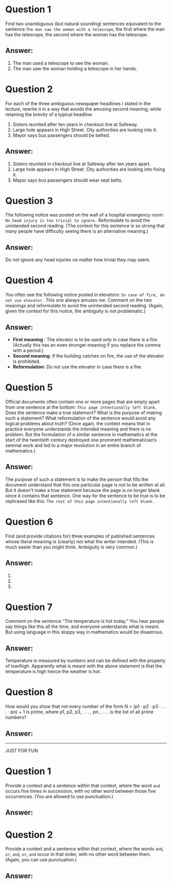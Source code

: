 Question 1
=========

Find two unambiguous (but natural sounding) sentences equivalent to the sentence `The man saw
the woman with a telescope`, the first where the man has the telescope, the second where the woman
has the telescope.

Answer:
------

1. The man used a telescope to see the woman.
2. The man saw the woman holding a telescope in her hands.

Question 2
=========
For each of the three ambiguous newspaper headlines I stated in the lecture, rewrite it in a way
that avoids the amusing second meaning, while retaining the brevity of a typical headline:

1. Sisters reunited after ten years in checkout line at Safeway.
2. Large hole appears in High Street. City authorities are looking into it.
3. Mayor says bus passengers should be belted.

Answer:
------

1. Sisters reunited in checkout line at Safeway after ten years apart.
2. Large hole appears in High Street. City authorities are looking into fixing it.
3. Mayor says bus passengers should wear seat belts.

Question 3
=========

The following notice was posted on the wall of a hospital emergency room: `No head injury is too trivial to ignore.`
Reformulate to avoid the unintended second reading. (The context for this sentence is so strong
that many people have difficulty seeing there is an alternative meaning.)

Answer:
------

Do not ignore any head injuries no matter how trivial they may seem.

Question 4
=========

You often see the following notice posted in elevators: `In case of fire, do not use elevator.`
This one always amuses me. Comment on the two meanings and reformulate to avoid the unintended
second reading. (Again, given the context for this notice, the ambiguity is not problematic.)

Answer:
------

- **First meaning** : The elevator is to be used only in case there is a fire. (Actually this has an even stronger meaning if you replace the comma with a period.)
- **Second meaning**: If the building catches on fire, the use of the elevator is prohibited. 
- **Reformulation**: Do not use the elevator in case there is a fire.

Question 5
=========

Official documents often contain one or more pages that are empty apart from one sentence at the
bottom: `This page intentionally left blank.`
Does the sentence make a true statement? What is the purpose of making such a statement?
What reformulation of the sentence would avoid any logical problems about truth? (Once again,
the context means that in practice everyone understands the intended meaning and there is no
problem. But the formulation of a similar sentence in mathematics at the start of the twentieth
century destroyed one prominent mathematician’s seminal work and led to a major revolution in
an entire branch of mathematics.)

Answer:
------

The purpose of such a statement is to make the person that fills the document understand that this one particular page is not to be written at all. But it doesn't make a true statement because the page is no longer blank since it contains that sentence. 
One way for the sentence to be true is to be rephrased like this: `The rest of this page intentionally left blank.`

Question 6
=========

Find (and provide citations for) three examples of published sentences whose literal meaning is
(clearly) not what the writer intended. (This is much easier than you might think. Ambiguity is
very common.)

Answer:
------

1. 
2. 
3. 

Question 7
=========

Comment on the sentence “The temperature is hot today.” You hear people say things like this
all the time, and everyone understands what is meant. But using language in this sloppy way in
mathematics would be disastrous.

Answer:
------

Temperature is measured by numbers and can be defined with the property of low/high. Apparently what is meant with the above statement is that the temperature is high hence the weather is hot.

Question 8
=========

How would you show that not every number of the form N = (p1 · p2 · p3 · . . . · pn) + 1 is prime,
where p1, p2, p3, . . . , pn , . . . is the list of all prime numbers?

Answer:
------



---

JUST FOR FUN

Question 1
=========

Provide a context and a sentence within that context, where the word `and` occurs five times in
succession, with no other word between those five occurrences. (You are allowed to use punctuation.)

Answer:
------



Question 2
=========

Provide a context and a sentence within that context, where the words `and`, `or`, `and`, `or`, `and` occur
in that order, with no other word between them. (Again, you can use punctuation.)

Answer:
------

